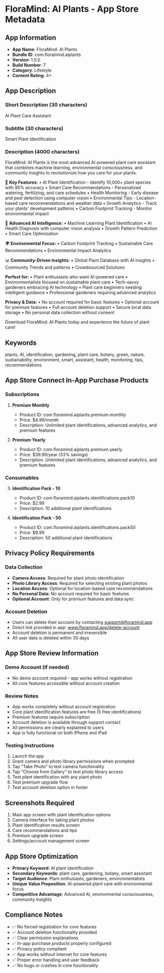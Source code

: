 # FloraMind: AI Plants - App Store Metadata

## App Information
- **App Name**: FloraMind: AI Plants
- **Bundle ID**: com.floramind.aiplants
- **Version**: 1.0.0
- **Build Number**: 7
- **Category**: Lifestyle
- **Content Rating**: 4+

## App Description

### Short Description (30 characters)
AI Plant Care Assistant

### Subtitle (30 characters)
Smart Plant Identification

### Description (4000 characters)
FloraMind: AI Plants is the most advanced AI-powered plant care assistant that combines machine learning, environmental consciousness, and community insights to revolutionize how you care for your plants.

🌱 **Key Features:**
• AI Plant Identification - Identify 10,000+ plant species with 95% accuracy
• Smart Care Recommendations - Personalized watering, fertilizing, and care schedules
• Health Monitoring - Early disease and pest detection using computer vision
• Environmental Tips - Location-based care recommendations and weather data
• Growth Analytics - Track your plants' development patterns
• Carbon Footprint Tracking - Monitor environmental impact

🤖 **Advanced AI Intelligence:**
• Machine Learning Plant Identification
• AI Health Diagnosis with computer vision analysis
• Growth Pattern Prediction
• Smart Care Optimization

🌍 **Environmental Focus:**
• Carbon Footprint Tracking
• Sustainable Care Recommendations
• Environmental Impact Analytics

📊 **Community-Driven Insights:**
• Global Plant Database with AI insights
• Community Trends and patterns
• Crowdsourced Solutions

**Perfect for:**
• Plant enthusiasts who want AI-powered care
• Environmentalists focused on sustainable plant care
• Tech-savvy gardeners embracing AI technology
• Plant care beginners needing intelligent guidance
• Professional gardeners requiring advanced analytics

**Privacy & Data:**
• No account required for basic features
• Optional account for premium features
• Full account deletion support
• Secure local data storage
• No personal data collection without consent

Download FloraMind: AI Plants today and experience the future of plant care!

## Keywords
plants, AI, identification, gardening, plant care, botany, green, nature, sustainability, environment, smart, assistant, health, monitoring, tips, recommendations

## App Store Connect In-App Purchase Products

### Subscriptions
1. **Premium Monthly**
   - Product ID: com.floramind.aiplants.premium.monthly
   - Price: $4.99/month
   - Description: Unlimited plant identifications, advanced analytics, and premium features

2. **Premium Yearly**
   - Product ID: com.floramind.aiplants.premium.yearly
   - Price: $39.99/year (33% savings)
   - Description: Unlimited plant identifications, advanced analytics, and premium features

### Consumables
3. **Identification Pack - 10**
   - Product ID: com.floramind.aiplants.identifications.pack10
   - Price: $2.99
   - Description: 10 additional plant identifications

4. **Identification Pack - 50**
   - Product ID: com.floramind.aiplants.identifications.pack50
   - Price: $9.99
   - Description: 50 additional plant identifications

## Privacy Policy Requirements

### Data Collection
- **Camera Access**: Required for plant photo identification
- **Photo Library Access**: Required for selecting existing plant photos
- **Location Access**: Optional for location-based care recommendations
- **No Personal Data**: No account required for basic features
- **Optional Account**: Only for premium features and data sync

### Account Deletion
- Users can delete their account by contacting support@floramind.app
- Direct link provided in app: www.floramind.app/delete-account
- Account deletion is permanent and irreversible
- All user data is deleted within 30 days

## App Store Review Information

### Demo Account (if needed)
- No demo account required - app works without registration
- All core features accessible without account creation

### Review Notes
- App works completely without account registration
- Core plant identification features are free (5 free identifications)
- Premium features require subscription
- Account deletion is available through support contact
- All permissions are clearly explained to users
- App is fully functional on both iPhone and iPad

### Testing Instructions
1. Launch the app
2. Grant camera and photo library permissions when prompted
3. Tap "Take Photo" to test camera functionality
4. Tap "Choose from Gallery" to test photo library access
5. Test plant identification with any plant photo
6. Test premium upgrade flow
7. Test account deletion option in footer

## Screenshots Required
1. Main app screen with plant identification options
2. Camera interface for taking plant photos
3. Plant identification results screen
4. Care recommendations and tips
5. Premium upgrade screen
6. Settings/account management screen

## App Store Optimization
- **Primary Keyword**: AI plant identification
- **Secondary Keywords**: plant care, gardening, botany, smart assistant
- **Target Audience**: Plant enthusiasts, gardeners, environmentalists
- **Unique Value Proposition**: AI-powered plant care with environmental focus
- **Competitive Advantage**: Advanced AI, environmental consciousness, community insights

## Compliance Notes
- ✅ No forced registration for core features
- ✅ Account deletion functionality provided
- ✅ Clear permission explanations
- ✅ In-app purchase products properly configured
- ✅ Privacy policy compliant
- ✅ App works without internet for core features
- ✅ Proper error handling and user feedback
- ✅ No bugs or crashes in core functionality
